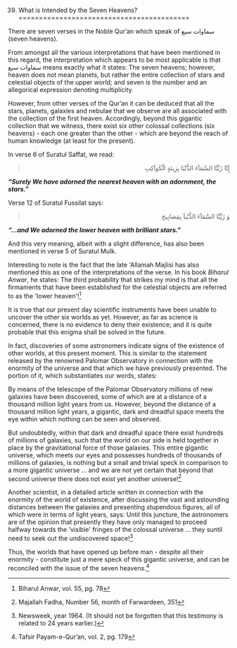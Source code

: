 39. What is Intended by the Seven Heavens?
==========================================

There are seven verses in the Noble Qur’an which speak of سماوات سبع
(seven heavens).

From amongst all the various interpretations that have been mentioned in
this regard, the interpretation which appears to be most applicable is
that سماوات سبع means exactly what it states: The seven heavens;
however, heaven does not mean planets, but rather the entire collection
of stars and celestial objects of the upper world; and seven is the
number and an allegorical expression denoting multiplicity.

However, from other verses of the Qur’an it can be deduced that all the
stars, planets, galaxies and nebulae that we observe are all associated
with the collection of the first heaven. Accordingly, beyond this
gigantic collection that we witness, there exist six other colossal
collections (six heavens) - each one greater than the other - which are
beyond the reach of human knowledge (at least for the present).

In verse 6 of Suratul Saffat, we read:

<blockquote dir="rtl">
  <p>
إِنَّا زَيَّنَّا السَّمَآءَ الدُّنْيَا بِزِينَةٍ الْکَواَكِبِ
  </p>
</blockquote>

***“Surely We have adorned the nearest heaven with an adornment, the
stars.”***

Verse 12 of Suratul Fussilat says:

<blockquote dir="rtl">
  <p>
وَ زَيَّنَّا السَّمَآءَ الدُّنْياَ بِمَِصَابِيحَ
  </p>
</blockquote>

***“…and We adorned the lower heaven with brilliant stars.”***

And this very meaning, albeit with a slight difference, has also been
mentioned in verse 5 of Suratul Mulk.

Interesting to note is the fact that the late 'Allamah Majlisi has also
mentioned this as one of the interpretations of the verse. In his book
*Biharul Anwar*, he states: The third probability that strikes my mind
is that all the firmaments that have been established for the celestial
objects are referred to as the 'lower heaven'![^1]

It is true that our present day scientific instruments have been unable
to uncover the other six worlds as yet. However, as far as science is
concerned, there is no evidence to deny their existence; and it is quite
probable that this enigma shall be solved in the future.

In fact, discoveries of some astronomers indicate signs of the existence
of other worlds, at this present moment. This is similar to the
statement released by the renowned Palomar Observatory in connection
with the enormity of the universe and that which we have previously
presented. The portion of it, which substantiates our words, states:

By means of the telescope of the Palomar Observatory millions of new
galaxies have been discovered, some of which are at a distance of a
thousand million light years from us. However, beyond the distance of a
thousand million light years, a gigantic, dark and dreadful space meets
the eye within which nothing can be seen and observed.

But undoubtedly, within that dark and dreadful space there exist
hundreds of millions of galaxies, such that the world on our side is
held together in place by the gravitational force of those galaxies.
This entire gigantic universe, which meets our eyes and possesses
hundreds of thousands of millions of galaxies, is nothing but a small
and trivial speck in comparison to a more gigantic universe … and we are
not yet certain that beyond that second universe there does not exist
yet another universe![^2]

Another scientist, in a detailed article written in connection with the
enormity of the world of existence, after discussing the vast and
astounding distances between the galaxies and presenting stupendous
figures, all of which were in terms of light years, says: Until this
juncture, the astronomers are of the opinion that presently they have
only managed to proceed halfway towards the 'visible' fringes of the
colossal universe … they suntil need to seek out the undiscovered
space![^3]

Thus, the worlds that have opened up before man - despite all their
enormity - constitute just a mere speck of this gigantic universe, and
can be reconciled with the issue of the seven heavens.[^4]

[^1]: Biharul Anwar, vol. 55, pg. 78

[^2]: Majallah Fadha, Number 56, month of Farwardeen, 351

[^3]: Newsweek, year 1964. (It should not be forgotten that this
testimony is related to 24 years earlier.)

[^4]: Tafsir Payam-e-Qur’an, vol. 2, pg. 179


